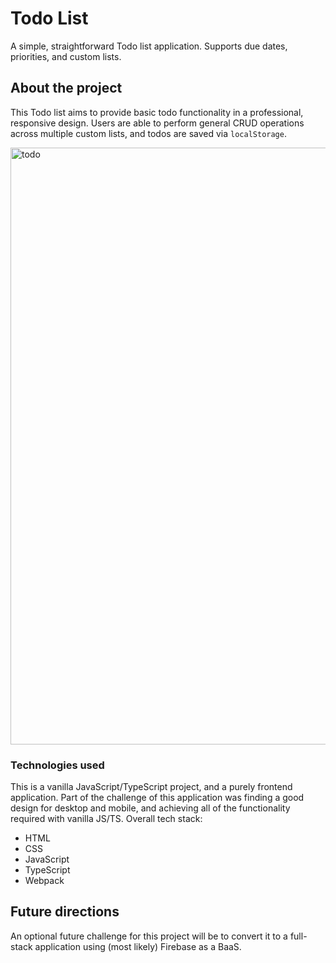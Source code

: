 # Todo List

A simple, straightforward Todo list application. Supports due dates, priorities, and custom lists.

## About the project

This Todo list aims to provide basic todo functionality in a professional, responsive design. Users are able to perform general CRUD operations across multiple custom lists, and todos are saved via `localStorage`. 

<img width="955" alt="todo" src="https://user-images.githubusercontent.com/59184832/167133322-078c4826-1dc9-412f-9473-d0da268b2ea2.png">

### Technologies used
This is a vanilla JavaScript/TypeScript project, and a purely frontend application. Part of the challenge of this application was finding a good design for desktop and mobile, and achieving all of the functionality required with vanilla JS/TS. Overall tech stack:

* HTML
* CSS
* JavaScript
* TypeScript
* Webpack

## Future directions

An optional future challenge for this project will be to convert it to a full-stack application using (most likely) Firebase as a BaaS. 
